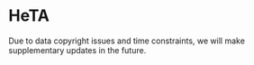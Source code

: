 # HeTA
Due to data copyright issues and time constraints, we will make supplementary updates in the future.  

